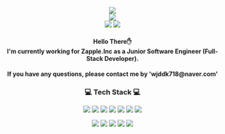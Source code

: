 <div class="header" align="center">
  <img src="https://capsule-render.vercel.app/api?type=wave&color=e5c7f0&height=300&section=header&text=Welcome!&fontSize=90&desc=Jung-Ah's%20Github%20Page&descSize=30&descAlignY=70" />
</div>

<div class='social-div' align="center">
<a href="https://hits.seeyoufarm.com"><img src="https://hits.seeyoufarm.com/api/count/incr/badge.svg?url=https%3A%2F%2Fgithub.com%2FJung-Ah-C&count_bg=%2379C83D&title_bg=%23555555&icon=&icon_color=%23E7E7E7&title=hits&edge_flat=false"/></a>
  <br/>
  <!-- Tistory Blog -->
  <a href="https://wjddk718.tistory.com/" target="_blank"><img src="https://img.shields.io/badge/JungAh's%20Blog-09B3AF?style=for-the-badge&logo=Storyblok&logoColor=white"></a>
  <!-- LinkedIn -->
  <a href="https://www.linkedin.com/in/jungah-choi-729b06196/" target="_blank"><img src="https://img.shields.io/badge/LinkedIn-0A66C2?style=for-the-badge&logo=LinkedIn&logoColor=white"></a>
</div>

<!-- 간단한 자기 소개 -->
<h4 align="center">Hello There✋<br/> I'm currently working for Zapple.Inc as a Junior Software Engineer (Full-Stack Developer).</h4>
<h4 align="center">If you have any questions, please contact me by 'wjddk718@naver.com'</h4>

<!-- 기술 스택 -->
<h3 align="center">💻 Tech Stack 💻</h3>
<!-- 백엔드 -->
<p align="center">
  <img src="https://img.shields.io/badge/Java-007396?style=for-the-badge&logo=Java&logoColor=white">
  <img src="https://img.shields.io/badge/Spring-6DB33F?style=for-the-badge&logo=Spring&logoColor=white">
  <img src="https://img.shields.io/badge/Spring Boot-6DB33F?style=for-the-badge&logo=Spring Boot&logoColor=white">
  <img src="https://img.shields.io/badge/MySQL-4479A1?style=for-the-badge&logo=MySQL&logoColor=white">
  <img src="https://img.shields.io/badge/Git-F05032?style=for-the-badge&logo=Git&logoColor=white">
  <img src="https://img.shields.io/badge/Linux-FCC624?style=for-the-badge&logo=Linux&logoColor=white">
  <img src="https://img.shields.io/badge/AWS-232F3E?style=for-the-badge&logo=Amazon AWS&logoColor=white">
</p>
<!-- 프론트엔드 -->
<p align="center">
  <img src="https://img.shields.io/badge/HTML-E34F26?style=for-the-badge&logo=HTML5&logoColor=white">
  <img src="https://img.shields.io/badge/CSS-1572B6?style=for-the-badge&logo=CSS3&logoColor=white">
  <img src="https://img.shields.io/badge/JavaScript-F7DF1E?style=for-the-badge&logo=JavaScript&logoColor=white">
  <img src="https://img.shields.io/badge/React.js-61DAFB?style=for-the-badge&logo=React&logoColor=white">
  <img src="https://img.shields.io/badge/Vue.js-4FC08D?style=for-the-badge&logo=Vue.js&logoColor=white">
</p>

<!-- Github Stats -->
<!-- ![Jung-Ah-C's github stats](https://github-readme-stats.vercel.app/api?username=Jung-Ah-C&show_icons=true) -->

